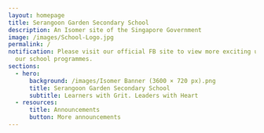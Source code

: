 ```yaml
---
layout: homepage
title: Serangoon Garden Secondary School
description: An Isomer site of the Singapore Government
image: /images/School-Logo.jpg
permalink: /
notification: Please visit our official FB site to view more exciting updates on
  our school programmes.
sections:
  - hero:
      background: /images/Isomer Banner (3600 × 720 px).png
      title: Serangoon Garden Secondary School
      subtitle: Learners with Grit. Leaders with Heart
  - resources:
      title: Announcements
      button: More announcements
---
```

